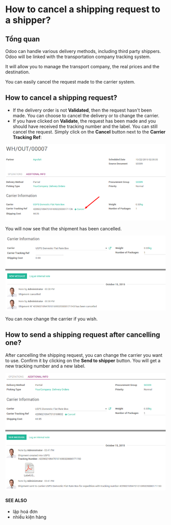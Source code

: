 # How to cancel a shipping request to a shipper?

## Tổng quan

Odoo can handle various delivery methods, including third party
shippers. Odoo will be linked with the transportation company tracking
system.

It will allow you to manage the transport company, the real prices and
the destination.

You can easily cancel the request made to the carrier system.

## How to cancel a shipping request?

- If the delivery order is not **Validated**, then the request hasn't been
  made. You can choose to cancel the delivery or to change the
  carrier.
- If you have clicked on **Validate**, the request has been made and you
  should have received the tracking number and the label. You can
  still cancel the request.
  Simply click on the **Cancel** button next to the **Carrier Tracking Ref**:

![image](cancel/cancel01.png)

You will now see that the shipment has been cancelled.

![image](cancel/cancel02.png)

You can now change the carrier if you wish.

## How to send a shipping request after cancelling one?

After cancelling the shipping request, you can change the carrier you
want to use. Confirm it by clicking on the **Send to shipper** button. You
will get a new tracking number and a new label.

![image](cancel/cancel03.png)

#### SEE ALSO
* lập hoá đơn
* nhiều kiện hàng
